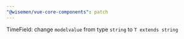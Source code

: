 ```yaml
---
"@wisemen/vue-core-components": patch
---
```


TimeField: change `modelvalue` from type `string` to `T extends string`

